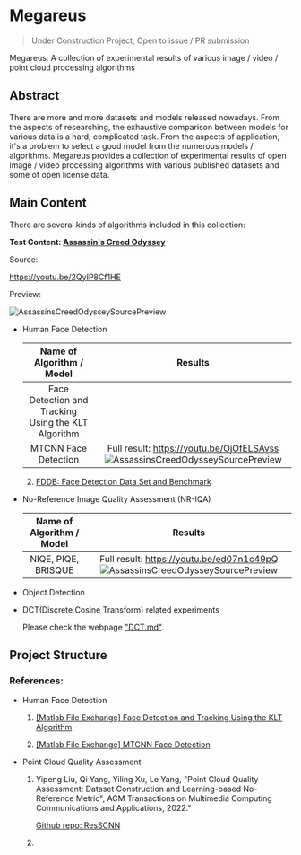 # Megareus

> Under Construction Project, Open to issue / PR submission
> 

Megareus: A collection of experimental results of various image / video / point cloud processing algorithms

## Abstract

There are more and more datasets and models released nowadays. From the aspects of researching, the exhaustive comparison between models for various data is a hard,  complicated task. From the aspects of application, it's a problem to select a good model from the numerous models / algorithms. Megareus provides a collection of experimental results of open image / video processing algorithms with various published datasets and some of open license data.

## Main Content

There are several kinds of algorithms included in this collection:

**Test Content: [Assassin's Creed Odyssey](https://en.wikipedia.org/wiki/Assassin's_Creed_Odyssey)**
  
  Source:
  
  https://youtu.be/2QyIP8Cf1HE
  
  Preview:
  
  ![AssassinsCreedOdysseySourcePreview](https://github.com/Jimmy-Hu/Megareus/blob/main/resources/gif/Assassin_Creed_Odyssey%202022-08-24%2018-38-46.gif)
  
  - Human Face Detection
    
    |             Name of Algorithm / Model                 |                        Results                  |
    | :---------------------------------------------------: | :---------------------------------------------: |
    | Face Detection and Tracking Using the KLT Algorithm   |                                                 |
    | MTCNN Face Detection                                  | Full result: https://youtu.be/OjOfELSAvss ![AssassinsCreedOdysseySourcePreview](https://github.com/Jimmy-Hu/Megareus/blob/main/resources/gif/Assassin_Creed_Odyssey%202022-08-24%2018-38-46_MTCNN_FaceDetection_0.45_300Frame.gif)|
    
    2. [FDDB: Face Detection Data Set and Benchmark](http://vis-www.cs.umass.edu/fddb/)
    
  - No-Reference Image Quality Assessment (NR-IQA)
    
    |             Name of Algorithm / Model                 |                        Results                  |
    | :---------------------------------------------------: | :---------------------------------------------: |
    | NIQE, PIQE, BRISQUE                                   | Full result: https://youtu.be/ed07n1c49pQ ![AssassinsCreedOdysseySourcePreview](https://github.com/Jimmy-Hu/Megareus/blob/main/resources/gif/Assassin_Creed_Odyssey%202022-08-24%2018-38-46_MTCNN_FaceDetection_NIQE_PIQE_BRISQUE.gif)|

     
- Object Detection

- DCT(Discrete Cosine Transform) related experiments
  
  Please check the webpage ["DCT.md"](https://github.com/Jimmy-Hu/Megareus/blob/main/docs/DCT.md).

## Project Structure








### References:

- Human Face Detection
  
  1. [[Matlab File Exchange] Face Detection and Tracking Using the KLT Algorithm](https://www.mathworks.com/help/vision/ug/face-detection-and-tracking-using-the-klt-algorithm.html)
     
  2. [[Matlab File Exchange] MTCNN Face Detection](https://www.mathworks.com/matlabcentral/fileexchange/73947-mtcnn-face-detection)
  
- Point Cloud Quality Assessment
  
  1. Yipeng Liu, Qi Yang, Yiling Xu, Le Yang, "Point Cloud Quality Assessment: Dataset Construction and Learning-based No-Reference Metric", ACM Transactions on Multimedia Computing Communications and Applications, 2022."
    
      [Github repo: ResSCNN](https://github.com/lyp22/ResSCNN)
    
  2. 
